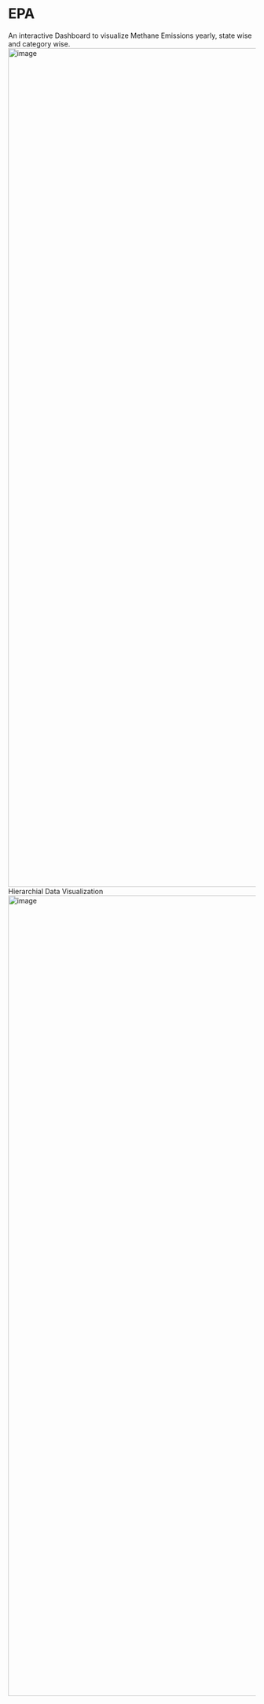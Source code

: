 # EPA


An interactive Dashboard to visualize Methane Emissions yearly, state wise and category wise. 
<img width="1704" alt="image" src="https://github.com/NASA-IMPACT/EPA/assets/46867571/736bd6b7-2bc9-4266-9e16-1b5adefe1738">
Hierarchial Data Visualization
<img width="1626" alt="image" src="https://github.com/NASA-IMPACT/EPA/assets/46867571/209c94e9-7259-4f78-b7bd-5e000dd76b0c">



